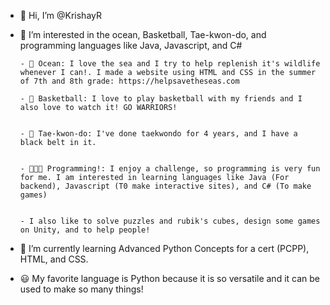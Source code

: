 - 👋 Hi, I’m @KrishayR
- 👀 I’m interested in the ocean, Basketball, Tae-kwon-do, and programming languages like Java, Javascript, and C# 

      - 🌊 Ocean: I love the sea and I try to help replenish it's wildlife whenever I can!. I made a website using HTML and CSS in the summer of 7th and 8th grade: https://helpsavetheseas.com   

      - 🏀 Basketball: I love to play basketball with my friends and I also love to watch it! GO WARRIORS!


      - 🥋 Tae-kwon-do: I've done taekwondo for 4 years, and I have a black belt in it.


      - 👨🏽‍💻 Programming!: I enjoy a challenge, so programming is very fun for me. I am interested in learning languages like Java (For backend), Javascript (T0 make interactive sites), and C# (To make games)


      - I also like to solve puzzles and rubik's cubes, design some games on Unity, and to help people!
   
- 🌱 I’m currently learning Advanced Python Concepts for a cert (PCPP), HTML, and CSS.
- 😃 My favorite language is Python because it is so versatile and it can be used to make so many things!
